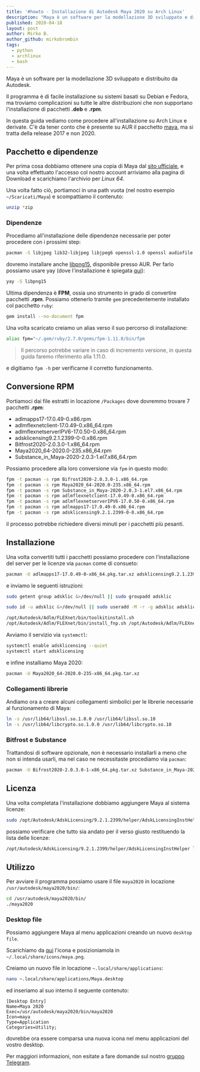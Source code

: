 ```yaml
---
title: '#howto - Installazione di Autodesk Maya 2020 su Arch Linux'
description: "Maya è un software per la modellazione 3D sviluppato e distribuito da Autodesk."
published: 2020-04-18
layout: post
author: Mirko B.
author_github: mirkobrombin
tags:
  - python  
  - archlinux  
  - bash
---
```

Maya è un software per la modellazione 3D sviluppato e distribuito da Autodesk.

Il programma è di facile installazione su sistemi basati su Debian e Fedora, ma troviamo complicazioni su tutte le altre distribuzioni che non supportano l'installazione di pacchetti **.deb** e **.rpm**.

In questa guida vediamo come procedere all'installazione su Arch Linux e derivate. C'è da tener conto che è presente su AUR il pacchetto <a href="https://aur.archlinux.org/packages/maya/">maya</a>, ma si tratta della release 2017 e non 2020.

## Pacchetto e dipendenze
Per prima cosa dobbiamo ottenere una copia di Maya dal <a href="https://manage.autodesk.com/products/maya">sito ufficiale</a>, e una volta effettuato l'accesso col nostro account arriviamo alla pagina di Download e scarichiamo l'archivio per *Linux 64*.

Una volta fatto ciò, portiamoci in una path vuota (nel nostro esempio `~/Scaricati/Maya`) e scompattiamo il contenuto:

```bash
unzip *zip
```

### Dipendenze
Procediamo all'installazione delle dipendenze necessarie per poter procedere con i prossimi step:

```bash
pacman -S libjpeg lib32-libjpeg libjpeg6 openssl-1.0 openssl audiofile xorg-fonts-misc libxp python2 python2-backports ld-lsb lsb-release cpio xorg-fonts-100dpi xorg-fonts-75dpi xorg-fonts gsfonts adobe-source-code-pro-fonts xorg-xlsfonts xorg-fonts-type1 libtiff ruby
```

dovremo installare anche <a href="https://aur.archlinux.org/packages/libpng15/">libpng15</a>, disponibile presso AUR. Per farlo possiamo usare yay (dove l'installazione è spiegata <a href="https://linuxhub.it/articles/howto-introduzione-alla-aur-e-aur-helper#title2">qui</a>):

```bash
yay -S libpng15
```

Ultima dipendenza è **FPM**, ossia uno strumento in grado di convertire pacchetti **.rpm**. Possiamo ottenerlo tramite `gem` precedentemente installato col pacchetto `ruby`:

```bash
gem install --no-document fpm
```

Una volta scaricato creiamo un alias verso il suo percorso di installazione:

```bash
alias fpm="~/.gem/ruby/2.7.0/gems/fpm-1.11.0/bin/fpm
```

> Il percorso potrebbe variare in caso di incremento versione, in questa guida faremo riferimento alla 1.11.0.

e digitiamo `fpm -h` per verificarne il corretto funzionamento.


## Conversione RPM
Portiamoci dai file estratti in locazione `/Packages` dove dovremmo trovare 7 pacchetti **.rpm**:

- adlmapps17-17.0.49-0.x86.rpm
- adlmflexnetclient-17.0.49-0.x86_64.rpm
- adlmflexnetserverIPV6-17.0.50-0.x86_64.rpm
- adsklicensing9.2.1.2399-0-0.x86.rpm
- Bitfrost2020-2.0.3.0-1.x86_64.rpm
- Maya2020_64-2020.0-235.x86_64.rpm
- Substance_in_Maya-2020-2.0.3-1.el7.x86_64.rpm

Possiamo procedere alla loro conversione via `fpm` in questo modo:

```bash
fpm -t pacman -s rpm Bifrost2020-2.0.3.0-1.x86_64.rpm 
fpm -t pacman -s rpm Maya2020_64-2020.0-235.x86_64.rpm 
fpm -t pacman -s rpm Substance_in_Maya-2020-2.0.3-1.el7.x86_64.rpm
fpm -t pacman -s rpm adlmflexnetclient-17.0.49-0.x86_64.rpm 
fpm -t pacman -s rpm adlmflexnetserverIPV6-17.0.50-0.x86_64.rpm 
fpm -t pacman -s rpm adlmapps17-17.0.49-0.x86_64.rpm 
fpm -t pacman -s rpm adsklicensing9.2.1.2399-0-0.x86_64.rpm
```

il processo potrebbe richiedere diversi minuti per i pacchetti più pesanti.

## Installazione
Una volta convertiti tutti i pacchetti possiamo procedere con l'installazione del server per le licenze via `pacman` come di consueto:

```bash
pacman -U adlmapps17-17.0.49-0-x86_64.pkg.tar.xz adsklicensing9.2.1.2399-0-0-x86_64.pkg.tar.xz adlmflexnetserverIPV6-17.0.50-0-x86_64.pkg.tar.xz adlmflexnetclient-17.0.49-0-x86_64.pkg.tar.xz
```

e inviamo le seguenti istruzioni:

```bash
sudo getent group adsklic &>/dev/null || sudo groupadd adsklic

sudo id -u adsklic &>/dev/null || sudo useradd -M -r -g adsklic adsklic -d / -s /usr/bin/nologin 

/opt/Autodesk/Adlm/FLEXnet/bin/toolkitinstall.sh
/opt/Autodesk/Adlm/FLEXnet/bin/install_fnp.sh /opt/Autodesk/Adlm/FLEXnet/bin/FNPLicensingService

```

Avviamo il servizio via `systemctl`:

```bash
systemctl enable adsklicensing --quiet
systemctl start adsklicensing
```

e infine installiamo Maya 2020:
```bash
pacman -U Maya2020_64-2020.0-235-x86_64.pkg.tar.xz
```

### Collegamenti librerie
Andiamo ora a creare alcuni collegamenti simbolici per le librerie necessarie al funzionamento di Maya:

```bash
ln -s /usr/lib64/libssl.so.1.0.0 /usr/lib64/libssl.so.10
ln -s /usr/lib64/libcrypto.so.1.0.0 /usr/lib64/libcrypto.so.10
```

### Bitfrost e Substance
Trattandosi di software opzionale, non è necessario installarli a meno che non si intenda usarli, ma nel caso ne necessitaste procediamo via `pacman`:

```bash
pacman -U Bifrost2020-2.0.3.0-1-x86_64.pkg.tar.xz Substance_in_Maya-2020-2.0.3-1.el7-x86_64.pkg.tar.xz
```

## Licenza
Una volta completata l'installazione dobbiamo aggiungere Maya al sistema licenze:

```bash
sudo /opt/Autodesk/AdskLicensing/9.2.1.2399/helper/AdskLicensingInstHelper register -pk 657L1 -pv 2020.0.0.F -el EN_US -cf /var/opt/Autodesk/Adlm/Maya2020/MayaConfig.pit
```

possiamo verificare che tutto sia andato per il verso giusto restituendo la lista delle licenze:

```bash
/opt/Autodesk/AdskLicensing/9.2.1.2399/helper/AdskLicensingInstHelper list
```

## Utilizzo
Per avviare il programma possiamo usare il file `maya2020` in locazione `/usr/autodesk/maya2020/bin/`:

```bash
cd /usr/autodesk/maya2020/bin/
./maya2020
```

### Desktop file
Possiamo aggiungere Maya al menu applicazioni creando un nuovo `desktop file`.

Scarichiamo da <a href="https://i.imgur.com/Tq3ReZ0.jpg">qui</a> l'icona e posizioniamola in `~/.local/share/icons/maya.png`.

Creiamo un nuovo file in locazione `~.local/share/applications`:

```bash
nano ~.local/share/applications/Maya.desktop
```

ed inseriamo al suo interno il seguente contenuto:
```
[Desktop Entry]
Name=Maya 2020
Exec=/usr/autodesk/maya2020/bin/maya2020
Icon=maya
Type=Application
Categories=Utility;
```

dovrebbe ora essere comparsa una nuova icona nel menu applicazioni del vostro desktop.

Per maggiori informazioni, non esitate a fare domande sul nostro [gruppo Telegram](https://t.me/linuxpeople).